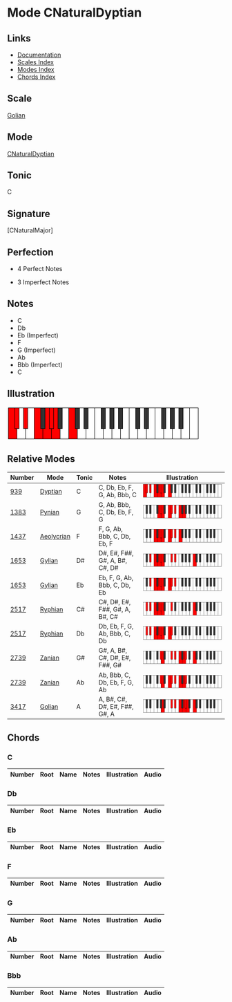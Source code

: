# Mode CNaturalDyptian

## Links

- [Documentation](index.md)
- [Scales Index](Scales.md)
- [Modes Index](Modes.md)
- [Chords Index](Chords.md)

## Scale

[Golian](ScaleGolian.md)

## Mode

[CNaturalDyptian](ModeCNaturalDyptian.md)

## Tonic

C

## Signature

[CNaturalMajor]

## Perfection

 - 4 Perfect Notes

 - 3 Imperfect Notes

## Notes

- C
- Db
- Eb (Imperfect)
- F
- G (Imperfect)
- Ab
- Bbb (Imperfect)
- C

## Illustration

![CNaturalDyptian](ModeCNaturalDyptian.png)

## Relative Modes

| Number | Mode | Tonic | Notes | Illustration |
|--------|------|-------|-------|--------------|
| [939](https://ianring.com/musictheory/scales/939) | [Dyptian](ModeDyptian.md) | C | C, Db, Eb, F, G, Ab, Bbb, C | ![CNaturalDyptian](ModeCNaturalDyptian.png) |
| [1383](https://ianring.com/musictheory/scales/1383) | [Pynian](ModePynian.md) | G | G, Ab, Bbb, C, Db, Eb, F, G | ![GNaturalPynian](ModeGNaturalPynian.png) |
| [1437](https://ianring.com/musictheory/scales/1437) | [Aeolycrian](ModeAeolycrian.md) | F | F, G, Ab, Bbb, C, Db, Eb, F | ![FNaturalAeolycrian](ModeFNaturalAeolycrian.png) |
| [1653](https://ianring.com/musictheory/scales/1653) | [Gylian](ModeGylian.md) | D# | D#, E#, F##, G#, A, B#, C#, D# | ![DSharpGylian](ModeDSharpGylian.png) |
| [1653](https://ianring.com/musictheory/scales/1653) | [Gylian](ModeGylian.md) | Eb | Eb, F, G, Ab, Bbb, C, Db, Eb | ![EFlatGylian](ModeEFlatGylian.png) |
| [2517](https://ianring.com/musictheory/scales/2517) | [Ryphian](ModeRyphian.md) | C# | C#, D#, E#, F##, G#, A, B#, C# | ![CSharpRyphian](ModeCSharpRyphian.png) |
| [2517](https://ianring.com/musictheory/scales/2517) | [Ryphian](ModeRyphian.md) | Db | Db, Eb, F, G, Ab, Bbb, C, Db | ![DFlatRyphian](ModeDFlatRyphian.png) |
| [2739](https://ianring.com/musictheory/scales/2739) | [Zanian](ModeZanian.md) | G# | G#, A, B#, C#, D#, E#, F##, G# | ![GSharpZanian](ModeGSharpZanian.png) |
| [2739](https://ianring.com/musictheory/scales/2739) | [Zanian](ModeZanian.md) | Ab | Ab, Bbb, C, Db, Eb, F, G, Ab | ![AFlatZanian](ModeAFlatZanian.png) |
| [3417](https://ianring.com/musictheory/scales/3417) | [Golian](ModeGolian.md) | A | A, B#, C#, D#, E#, F##, G#, A | ![ANaturalGolian](ModeANaturalGolian.png) |

## Chords

### C

| Number | Root | Name | Notes | Illustration | Audio |
|--------|------|------|-------|--------------|-------|

### Db

| Number | Root | Name | Notes | Illustration | Audio |
|--------|------|------|-------|--------------|-------|

### Eb

| Number | Root | Name | Notes | Illustration | Audio |
|--------|------|------|-------|--------------|-------|

### F

| Number | Root | Name | Notes | Illustration | Audio |
|--------|------|------|-------|--------------|-------|

### G

| Number | Root | Name | Notes | Illustration | Audio |
|--------|------|------|-------|--------------|-------|

### Ab

| Number | Root | Name | Notes | Illustration | Audio |
|--------|------|------|-------|--------------|-------|

### Bbb

| Number | Root | Name | Notes | Illustration | Audio |
|--------|------|------|-------|--------------|-------|

